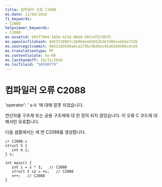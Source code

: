 ```yaml
---
title: 컴파일러 오류 C2088
ms.date: 11/04/2016
f1_keywords:
- C2088
helpviewer_keywords:
- C2088
ms.assetid: b93f7094-185b-423d-8bb9-507cd757dbf5
ms.openlocfilehash: 6d53f2896fc3b964a4d2652b3bfd0dcebb4a7226
ms.sourcegitcommit: 6052185696adca270bc9bdbec45a626dd89cdcdd
ms.translationtype: MT
ms.contentlocale: ko-KR
ms.lasthandoff: 10/31/2018
ms.locfileid: "50550779"
---
```

# <a name="compiler-error-c2088"></a>컴파일러 오류 C2088

'operator': ' s-k '에 대해 잘못 되었습니다.

연산자를 구조체 또는 공용 구조체에 대 한 정의 되지 않았습니다. 이 오류 C 코드에 대해서만 유효합니다.

다음 샘플에서는 세 번 C2088를 생성합니다.

```
// C2088.c
struct S {
   int m_i;
} s;

int main() {
   int i = s * 1;   // C2088
   struct S s2 = +s;   // C2088
   s++;   // C2088
}
```